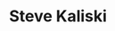 ---
layout: post
title: Steve Kaliski
school: NYU
major: Major?
image: https://static.squarespace.com/static/50354720c4aa2d2d3150d3d8/t/50365389c4aa2d2d3152c8ac/1345737610436/timthumb%20(2).jpeg?format=300w
position: Treasurer
positionURL: http://www.techatnyu.org/position
now: Bowery.io
nowURL: http://bowery.io/
twitter: stevekaliski
email: t@NYU email?
graduate: 2014
weight: 11
---